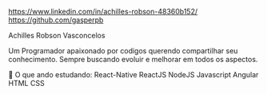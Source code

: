 https://www.linkedin.com/in/achilles-robson-48360b152/
https://github.com/gasperpb

Achilles Robson Vasconcelos




Um Programador apaixonado por codigos querendo compartilhar seu conhecimento. Sempre buscando evoluir e melhorar em todos os aspectos.

📓 O que ando estudando:
React-Native
ReactJS
NodeJS
Javascript
Angular
HTML
CSS


